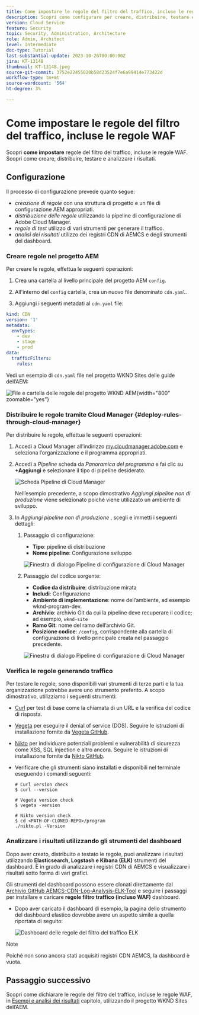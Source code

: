 ```yaml
---
title: Come impostare le regole del filtro del traffico, incluse le regole WAF
description: Scopri come configurare per creare, distribuire, testare e analizzare i risultati delle regole del filtro del traffico, incluse le regole WAF.
version: Cloud Service
feature: Security
topic: Security, Administration, Architecture
role: Admin, Architect
level: Intermediate
doc-type: Tutorial
last-substantial-update: 2023-10-26T00:00:00Z
jira: KT-13148
thumbnail: KT-13148.jpeg
source-git-commit: 3752e22455020b58d23524f7e6a99414e773422d
workflow-type: tm+mt
source-wordcount: '564'
ht-degree: 3%

---
```



# Come impostare le regole del filtro del traffico, incluse le regole WAF

Scopri **come impostare** regole del filtro del traffico, incluse le regole WAF. Scopri come creare, distribuire, testare e analizzare i risultati.

## Configurazione

Il processo di configurazione prevede quanto segue:

- _creazione di regole_ con una struttura di progetto e un file di configurazione AEM appropriati.
- _distribuzione delle regole_ utilizzando la pipeline di configurazione di Adobe Cloud Manager.
- _regole di test_ utilizzo di vari strumenti per generare il traffico.
- _analisi dei risultati_ utilizzo dei registri CDN di AEMCS e degli strumenti del dashboard.

### Creare regole nel progetto AEM

Per creare le regole, effettua le seguenti operazioni:

1. Crea una cartella al livello principale del progetto AEM `config`.

1. All&#39;interno del `config` cartella, crea un nuovo file denominato `cdn.yaml`.

1. Aggiungi i seguenti metadati al `cdn.yaml` file:

```yaml
kind: CDN
version: '1'
metadata:
  envTypes:
    - dev
    - stage
    - prod
data:
  trafficFilters:
    rules:
```

Vedi un esempio di `cdn.yaml` file nel progetto WKND Sites delle guide dell’AEM:

![File e cartella delle regole del progetto WKND AEM](./assets/wknd-rules-file-and-folder.png){width="800" zoomable="yes"}

### Distribuire le regole tramite Cloud Manager {#deploy-rules-through-cloud-manager}

Per distribuire le regole, effettua le seguenti operazioni:

1. Accedi a Cloud Manager all’indirizzo [my.cloudmanager.adobe.com](https://my.cloudmanager.adobe.com/) e seleziona l’organizzazione e il programma appropriati.

1. Accedi a _Pipeline_ scheda da _Panoramica del programma_ e fai clic su **+Aggiungi** e selezionare il tipo di pipeline desiderato.

   ![Scheda Pipeline di Cloud Manager](./assets/cloud-manager-pipelines-card.png)

   Nell’esempio precedente, a scopo dimostrativo _Aggiungi pipeline non di produzione_ viene selezionato poiché viene utilizzato un ambiente di sviluppo.

1. In _Aggiungi pipeline non di produzione_ , scegli e immetti i seguenti dettagli:

   1. Passaggio di configurazione:

      - **Tipo**: pipeline di distribuzione
      - **Nome pipeline**: Configurazione sviluppo

      ![Finestra di dialogo Pipeline di configurazione di Cloud Manager](./assets/cloud-manager-config-pipeline-step1-dialog.png)

   2. Passaggio del codice sorgente:

      - **Codice da distribuire**: distribuzione mirata
      - **Includi**: Configurazione
      - **Ambiente di implementazione**: nome dell’ambiente, ad esempio wknd-program-dev.
      - **Archivio**: archivio Git da cui la pipeline deve recuperare il codice; ad esempio, `wknd-site`
      - **Ramo Git**: nome del ramo dell’archivio Git.
      - **Posizione codice**: `/config`, corrispondente alla cartella di configurazione di livello principale creata nel passaggio precedente.

      ![Finestra di dialogo Pipeline di configurazione di Cloud Manager](./assets/cloud-manager-config-pipeline-step2-dialog.png)

### Verifica le regole generando traffico

Per testare le regole, sono disponibili vari strumenti di terze parti e la tua organizzazione potrebbe avere uno strumento preferito. A scopo dimostrativo, utilizziamo i seguenti strumenti:

- [Curl](https://curl.se/) per test di base come la chiamata di un URL e la verifica del codice di risposta.

- [Vegeta](https://github.com/tsenart/vegeta) per eseguire il denial of service (DOS). Seguire le istruzioni di installazione fornite da [Vegeta GitHub](https://github.com/tsenart/vegeta#install).

- [Nikto](https://github.com/sullo/nikto/wiki) per individuare potenziali problemi e vulnerabilità di sicurezza come XSS, SQL injection e altro ancora. Seguire le istruzioni di installazione fornite da [Nikto GitHub](https://github.com/sullo/nikto).

- Verificare che gli strumenti siano installati e disponibili nel terminale eseguendo i comandi seguenti:

  ```shell
  # Curl version check
  $ curl --version
  
  # Vegeta version check
  $ vegeta -version
  
  # Nikto version check
  $ cd <PATH-OF-CLONED-REPO>/program
  ./nikto.pl -Version
  ```

### Analizzare i risultati utilizzando gli strumenti del dashboard

Dopo aver creato, distribuito e testato le regole, puoi analizzare i risultati utilizzando **Elasticsearch, Logstash e Kibana (ELK)** strumenti del dashboard. È in grado di analizzare i registri CDN di AEMCS e visualizzare i risultati sotto forma di vari grafici.

Gli strumenti del dashboard possono essere clonati direttamente dal [Archivio GitHub AEMCS-CDN-Log-Analysis-ELK-Tool](https://github.com/adobe/AEMCS-CDN-Log-Analysis-ELK-Tool) e seguire i passaggi per installare e caricare **regole filtro traffico (incluso WAF)** dashboard.

- Dopo aver caricato il dashboard di esempio, la pagina dello strumento del dashboard elastico dovrebbe avere un aspetto simile a quella riportata di seguito:

  ![Dashboard delle regole del filtro del traffico ELK](./assets/elk-dashboard.png)

>[!NOTE]
>
>    Poiché non sono ancora stati acquisiti registri CDN AEMCS, la dashboard è vuota.


## Passaggio successivo

Scopri come dichiarare le regole del filtro del traffico, incluse le regole WAF, in [Esempi e analisi dei risultati](./examples-and-analysis.md) capitolo, utilizzando il progetto WKND Sites dell’AEM.
